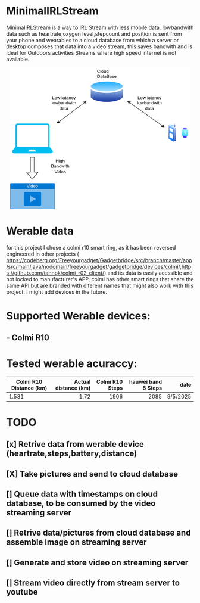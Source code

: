# MinimalIRLStream
MinimalIRLStream is a way to IRL Stream with less mobile data. lowbandwith data such as heartrate,oxygen level,stepcount and position is sent from your phone and wearables to a cloud database from which a server or desktop composes that data into a video stream, this saves bandwith and is ideal for Outdoors activities Streams where high speed internet is not available.

<p align="center">
  <img src="https://github.com/Rumidom/MinimalIRLStream/blob/main/docs/minimal_stream_diagram.png" alt="How it works diagram"/>
</p>

# Werable data
for this project I chose a colmi r10 smart ring, as it has been reversed engineered in other projects (<a id='GadgetBridge'> https://codeberg.org/Freeyourgadget/Gadgetbridge/src/branch/master/app/src/main/java/nodomain/freeyourgadget/gadgetbridge/devices/colmi/</a>,<a id='colmi r02 client'>https://github.com/tahnok/colmi_r02_client/</a>) and its data is easily acessible and not locked to manufacturer's APP, colmi has other smart rings that share the same API but are branded with diferent names that might also work with this project. I might add devices in the future. 

# Supported Werable devices:

## - Colmi R10

# Tested werable acuraccy:  

| Colmi R10 Distance (km)| Actual distance (km)| Colmi R10 Steps | hauwei band 8 Steps  |   date   |
| ---------------------- | -------------------:| ---------------:| --------------------:|---------:|
|                   1.531|                 1.72|             1906|                 2085 | 9/5/2025 |

# TODO

## [x] Retrive data from werable device (heartrate,steps,battery,distance)
## [X] Take pictures and send to cloud database
## [] Queue data with timestamps on cloud database, to be consumed by the video streaming server
## [] Retrive data/pictures from cloud database and assemble image on streaming server
## [] Generate and store video on streaming server
## [] Stream video directly from stream server to youtube
